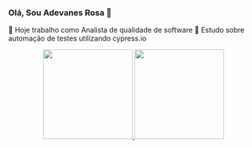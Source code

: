 ### Olá, Sou Adevanes Rosa 👋

🔭 Hoje trabalho como Analista de qualidade de software
🌱 Estudo sobre automação de testes utilizando cypress.io

<div align="center">
  <a href="https://github.com/AdevanesRosa">
  <img height="180em" src="https://github-readme-stats.vercel.app/api?username=Adevanes&show_icons=true&theme=dark&include_all_commits=true&count_private=true"/>
  <img height="180em" src="https://github-readme-stats.vercel.app/api/top-langs/?username=Adevanes&layout=compact&langs_count=7&theme=dark"/>
</div>
